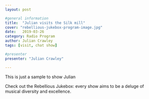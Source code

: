 ```yaml
---
layout: post

#general information
title:  "Julian visits the Silk mill"
cover: "rebellious-jukebox-program-image.jpg"
date:   2019-03-26
category: Radio Program
author: Julian Crawley
tags: [visit, chat show]

#presenter
presenter: "Julian Crawley"

---
```


This is just a sample to show Julian

Check out the Rebellious Jukebox: every show aims to be a deluge of musical diversity and excellence.
